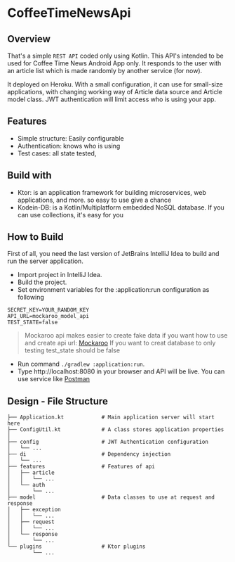# CoffeeTimeNewsApi

## Overview
That's a simple `REST API` coded only using Kotlin. This API's intended to be used for Coffee Time News Android App only. It responds to the user with an article list which is made randomly by another service (for now).

It deployed on Heroku. With a small configuration, it can use for small-size applications, with changing working way of Article data source and Article model class. JWT authentication will limit access who is using your app.

## Features
- Simple structure: Easily configurable
- Authentication: knows who is using
- Test cases: all state tested,

## Build with
- Ktor: is an application framework for building microservices, web applications, and more. so easy to use give a chance 
- Kodein-DB: is a Kotlin/Multiplatform embedded NoSQL database. If you can use collections, it's easy for you

## How to Build 
First of all, you need the last version of JetBrains IntelliJ Idea to build and run the server application.
- Import project in IntelliJ Idea.
- Build the project.
- Set environment variables for the :application:run configuration as following
```
SECRET_KEY=YOUR_RANDOM_KEY
API_URL=mockaroo_model_api              
TEST_STATE=false
```
> Mockaroo api makes easier to create fake data if you want how to use and create api url: [Mockaroo](https://www.mockaroo.com/apis)
> If you want to creat database to only testing test_state should be false
- Run command `./gradlew :application:run`.
- Type http://localhost:8080 in your browser and API will be live. You can use service like [Postman](https://www.postman.com)

## Design - File Structure

```
├── Application.kt            # Main application server will start here
├── ConfigUtil.kt             # A class stores application properties
│ 
├── config                    # JWT Authentication configuration
│   └── ...
├── di                        # Dependency injection 
│   └── ...
├── features                  # Features of api
│   ├── article
│   │   └── ...
│   └── auth
│       └── ...
├── model                     # Data classes to use at request and response
│   ├── exception
│   │   └── ...
│   ├── request
│   │   └── ...
│   └── response
│       └── ...
└── plugins                   # Ktor plugins
        └── ...
```


